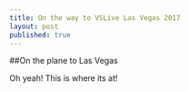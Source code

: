 ```yaml
---
title: On the way to VSLive Las Vegas 2017
layout: post
published: true
---
```

##On the plane to Las Vegas

Oh yeah! This is where its at!